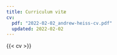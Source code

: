 ```yaml
---
title: Curriculum vitæ
cv:
  pdf: "2022-02-02_andrew-heiss-cv.pdf"
  updated: 2022-02-02
---
```


{{< cv >}}
